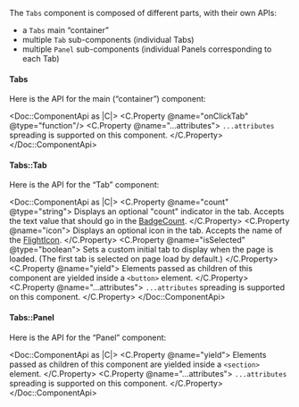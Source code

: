 The `Tabs` component is composed of different parts, with their own APIs:

*   a `Tabs` main “container”
*   multiple `Tab` sub-components (individual Tabs)
*   multiple `Panel` sub-components (individual Panels corresponding to each Tab)

#### Tabs

Here is the API for the main (“container”) component:

<Doc::ComponentApi as |C|>
  <C.Property @name="onClickTab" @type="function"/>
  <C.Property @name="...attributes">
    `...attributes` spreading is supported on this component.
  </C.Property>
</Doc::ComponentApi>

#### Tabs::Tab

Here is the API for the “Tab” component:

<Doc::ComponentApi as |C|>
  <C.Property @name="count" @type="string">
    Displays an optional "count" indicator in the tab. Accepts the text value that should go in the [BadgeCount](/components/badge-count).
  </C.Property>
  <C.Property @name="icon">
    Displays an optional icon in the tab. Accepts the name of the [FlightIcon](https://flight-hashicorp.vercel.app/).
  </C.Property>
  <C.Property @name="isSelected" @type="boolean">
    Sets a custom initial tab to display when the page is loaded. (The first tab is selected on page load by default.)
  </C.Property>
  <C.Property @name="yield">
    Elements passed as children of this component are yielded inside a `<button>` element.
  </C.Property>
  <C.Property @name="...attributes">
    `...attributes` spreading is supported on this component.
  </C.Property>
</Doc::ComponentApi>

#### Tabs::Panel

Here is the API for the “Panel” component:

<Doc::ComponentApi as |C|>
  <C.Property @name="yield">
    Elements passed as children of this component are yielded inside a `<section>` element.
  </C.Property>
  <C.Property @name="...attributes">
    `...attributes` spreading is supported on this component.
  </C.Property>
</Doc::ComponentApi>